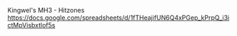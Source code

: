 Kingwel's MH3 - Hitzones
https://docs.google.com/spreadsheets/d/1fTHeajifUN6Q4xPGep_kPrpQ_i3ictMpVisbxtlof5s
